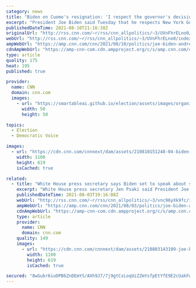 ```yaml
---
category: news
title: "Biden on Cuomo's resignation: 'I respect the governor's decision'"
excerpt: "President Joe Biden said Tuesday that he respects New York Gov. Andrew Cuomo's decision to resign after the President called on Cuomo to step down last week following an official report that said Cuomo sexually harassed multiple women.\n    \n"
publishedDateTime: 2021-08-10T21:16:38Z
originalUrl: "http://rss.cnn.com/~r/rss/cnn_allpolitics/~3/UVnFhrELno0/index.html"
webUrl: "http://rss.cnn.com/~r/rss/cnn_allpolitics/~3/UVnFhrELno0/index.html"
ampWebUrl: "https://amp.cnn.com/cnn/2021/08/10/politics/joe-biden-andrew-cuomo-resignation/index.html"
cdnAmpWebUrl: "https://amp-cnn-com.cdn.ampproject.org/c/s/amp.cnn.com/cnn/2021/08/10/politics/joe-biden-andrew-cuomo-resignation/index.html"
type: article
quality: 175
heat: 195
published: true

provider:
  name: CNN
  domain: cnn.com
  images:
    - url: "https://smartableai.github.io/election/assets/images/organizations/cnn.com-50x50.jpg"
      width: 50
      height: 50

topics:
  - Election
  - Democratic Voice

images:
  - url: "https://cdn.cnn.com/cnnnext/dam/assets/210810151248-04-biden-harris-remarks-0810-super-tease.jpg"
    width: 1100
    height: 619
    isCached: true

related:
  - title: "White House press secretary says Biden set to speak about sexual harassment allegations against New York Gov. Andrew Cuomo"
    excerpt: "White House press secretary Jen Psaki said President Joe Biden will address the findings of an investigation into New York Gov. Andrew Cuomo Tuesday afternoon, calling the sexual harassment allegations against the Democrat \"abhorrent.\"\n    \n"
    publishedDateTime: 2021-08-03T19:16:08Z
    webUrl: "http://rss.cnn.com/~r/rss/cnn_allpolitics/~3/vnc96yXk9fc/index.html"
    ampWebUrl: "https://amp.cnn.com/cnn/2021/08/03/politics/joe-biden-andrew-cuomo-reaction/index.html"
    cdnAmpWebUrl: "https://amp-cnn-com.cdn.ampproject.org/c/s/amp.cnn.com/cnn/2021/08/03/politics/joe-biden-andrew-cuomo-reaction/index.html"
    type: article
    provider:
      name: CNN
      domain: cnn.com
    quality: 149
    images:
      - url: "https://cdn.cnn.com/cnnnext/dam/assets/210803143109-joe-biden-andrew-cuomo-split-super-tease.jpg"
        width: 1100
        height: 619
        isCached: true

secured: "8wGubr6iuOPB6ZnDEmYS/AXh9J7/7j9gtCsLoqUiZZmYsfpEtYfE9E2cUakFwwxCfMBBmzJ9c/fnONbBKbrvuOXEsnyNwPjou/gYliVx64XOZBs6cWu3oNhyBJmcFdvysCLRAv5NDshzovNUW+oUehWTTC0+jKse+tes2Vo4647C2ybqDiK7p3O8ErpTuPCDX/BK8M2OAIYsDdG+GMbgbMqI/s1XWw751swDdfGWioUO/DxHanXWwUkQ887jb7LbgOW2acSoSsqj94fWMiRmhLN+vN07yBsAUE96nNX/81l1Mg9NleHAWhsqY0Yg8xZBBwmEU33h7fL2c8G1bHGUj1zvsxuygWrKncfTBjKbdTc=;sDbC0cXlMTY5FKmGfL+DCg=="
---
```


